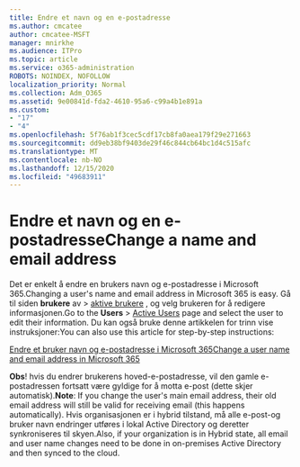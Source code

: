```yaml
---
title: Endre et navn og en e-postadresse
ms.author: cmcatee
author: cmcatee-MSFT
manager: mnirkhe
ms.audience: ITPro
ms.topic: article
ms.service: o365-administration
ROBOTS: NOINDEX, NOFOLLOW
localization_priority: Normal
ms.collection: Adm_O365
ms.assetid: 9e00841d-fda2-4610-95a6-c99a4b1e891a
ms.custom:
- "17"
- "4"
ms.openlocfilehash: 5f76ab1f3cec5cdf17cb8fa0aea179f29e271663
ms.sourcegitcommit: dd9eb38bf9403de29f46c844cb64bc1d4c515afc
ms.translationtype: MT
ms.contentlocale: nb-NO
ms.lasthandoff: 12/15/2020
ms.locfileid: "49683911"
---
```

# <a name="change-a-name-and-email-address"></a><span data-ttu-id="70301-102">Endre et navn og en e-postadresse</span><span class="sxs-lookup"><span data-stu-id="70301-102">Change a name and email address</span></span>

<span data-ttu-id="70301-103">Det er enkelt å endre en brukers navn og e-postadresse i Microsoft 365.</span><span class="sxs-lookup"><span data-stu-id="70301-103">Changing a user's name and email address in Microsoft 365 is easy.</span></span> <span data-ttu-id="70301-104">Gå til siden **brukere** av \> [aktive brukere](https://go.microsoft.com/fwlink/p/?linkid=834822) , og velg brukeren for å redigere informasjonen.</span><span class="sxs-lookup"><span data-stu-id="70301-104">Go to the **Users** \> [Active Users](https://go.microsoft.com/fwlink/p/?linkid=834822) page and select the user to edit their information.</span></span> <span data-ttu-id="70301-105">Du kan også bruke denne artikkelen for trinn vise instruksjoner:</span><span class="sxs-lookup"><span data-stu-id="70301-105">You can also use this article for step-by-step instructions:</span></span>
  
[<span data-ttu-id="70301-106">Endre et bruker navn og e-postadresse i Microsoft 365</span><span class="sxs-lookup"><span data-stu-id="70301-106">Change a user name and email address in Microsoft 365</span></span>](https://docs.microsoft.com/microsoft-365/admin/add-users/change-a-user-name-and-email-address)
  
 <span data-ttu-id="70301-107">**Obs**! hvis du endrer brukerens hoved-e-postadresse, vil den gamle e-postadressen fortsatt være gyldige for å motta e-post (dette skjer automatisk).</span><span class="sxs-lookup"><span data-stu-id="70301-107">**Note**: If you change the user's main email address, their old email address will still be valid for receiving email (this happens automatically).</span></span> <span data-ttu-id="70301-108">Hvis organisasjonen er i hybrid tilstand, må alle e-post-og bruker navn endringer utføres i lokal Active Directory og deretter synkroniseres til skyen.</span><span class="sxs-lookup"><span data-stu-id="70301-108">Also, if your organization is in Hybrid state, all email and user name changes need to be done in on-premises Active Directory and then synced to the cloud.</span></span>